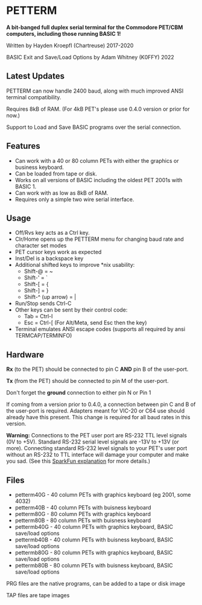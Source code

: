 # PETTERM

**A bit-banged full duplex serial terminal for the Commodore PET/CBM computers,
including those running BASIC 1!**

Written by Hayden Kroepfl (Chartreuse) 2017-2020

BASIC Exit and Save/Load Options by Adam Whitney (K0FFY) 2022

## Latest Updates

PETTERM can now handle 2400 baud, along with much improved ANSI terminal compatibility.

Requires 8kB of RAM. (For 4kB PET's please use 0.4.0 version or prior for now.)

Support to Load and Save BASIC programs over the serial connection.

## Features

- Can work with a 40 or 80 column PETs with either the graphics or business keyboard.
- Can be loaded from tape or disk.
- Works on all versions of BASIC including the oldest PET 2001s with BASIC 1.
- Can work with as low as 8kB of RAM.
- Requires only a simple two wire serial interface.

## Usage

- Off/Rvs key acts as a Ctrl key.
- Clr/Home opens up the PETTERM menu for changing baud rate and character set modes
- PET cursor keys work as expected
- Inst/Del is a backspace key
- Additional shifted keys to improve *nix usability:
    - Shift-@ = ~
    - Shift-' = `
    - Shift-[ = {
    - Shift-] = }
    - Shift-^ (up arrow) = |
- Run/Stop sends Ctrl-C
- Other keys can be sent by their control code:
    - Tab = Ctrl-I
    - Esc = Ctrl-[ (For Alt/Meta, send Esc then the key)
- Terminal emulates ANSI escape codes (supports all required by ansi TERMCAP/TERMINFO)

## Hardware

**Rx** (to the PET) should be connected to pin C **AND** pin B of the user-port.

**Tx** (from the PET) should be connected to pin M of the user-port.

Don't forget the **ground** connection to either pin N or Pin 1

If coming from a version prior to 0.4.0, a connection between pin C and B of the user-port is required. Adapters meant for VIC-20 or C64 use should already have this present.
This change is required for all baud rates in this version.

**Warning:** Connections to the PET user port are RS-232 TTL level signals (0V to +5V). Standard RS-232 serial level signals are -13V to +13V (or more). Connecting standard RS-232 level signals to your PET's user port without an RS-232 to TTL interface will damage your computer and make you sad. (See this [SparkFun explanation](https://www.sparkfun.com/tutorials/215) for more details.)

## Files

- petterm40G - 40 column PETs with graphics keyboard (eg 2001, some 4032)
- petterm40B - 40 column PETs with buisness keyboard
- petterm80G - 80 column PETs with graphics keyboard
- petterm80B - 80 column PETs with buisness keyboard
- pettermb40G - 40 column PETs with graphics keyboard, BASIC save/load options
- pettermb40B - 40 column PETs with buisness keyboard, BASIC save/load options
- pettermb80G - 80 column PETs with graphics keyboard, BASIC save/load options
- pettermb80B - 80 column PETs with buisness keyboard, BASIC save/load options

PRG files are the native programs, can be added to a tape or disk image

TAP files are tape images

